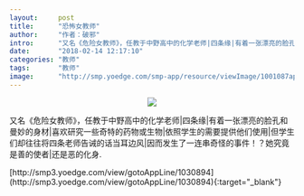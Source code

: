 ```yaml
---
layout:     post
title:      "恐怖女教师"
author:     "作者：破邪"
intro:      "又名《危险女教师》，任教于中野高中的化学老师|四条缘|有着一张漂亮的脸孔和曼妙的身材|喜欢研究一些奇特的药物或生物|依照学生的需要提供他们使用|但学生们却往往将四条老师告诫的话当耳边风|因而发生了一连串奇怪的事件！？她究竟是善的使者|还是恶的化身."
date:       "2018-02-14 12:17:10"
categories: "教师"
tags:       "教师"
image:      "http://smp.yoedge.com/smp-app/resource/viewImage/1001087appline.png"
---
```

<div style="text-align: center">
<p><img src="http://smp.yoedge.com/smp-app/resource/viewImage/1001087appline.png"/></p>
</div>
<p class="post-meta">
<span>又名《危险女教师》，任教于中野高中的化学老师|四条缘|有着一张漂亮的脸孔和曼妙的身材|喜欢研究一些奇特的药物或生物|依照学生的需要提供他们使用|但学生们却往往将四条老师告诫的话当耳边风|因而发生了一连串奇怪的事件！？她究竟是善的使者|还是恶的化身.</span>
</p>
[http://smp3.yoedge.com/view/gotoAppLine/1030894](http://smp3.yoedge.com/view/gotoAppLine/1030894){:target="_blank"}


